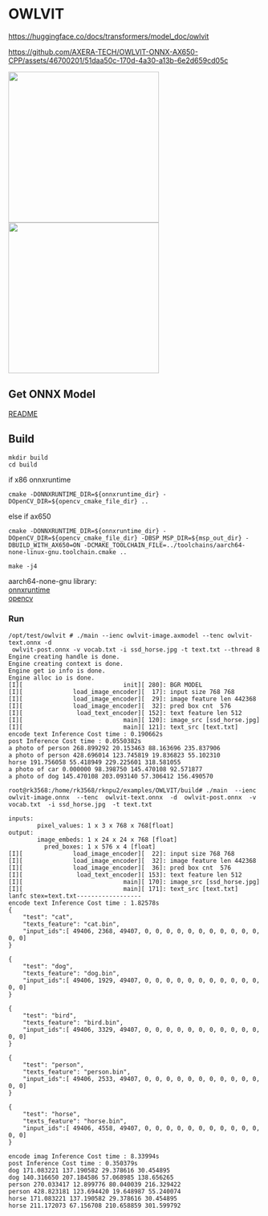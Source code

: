 # OWLVIT

https://huggingface.co/docs/transformers/model_doc/owlvit


https://github.com/AXERA-TECH/OWLVIT-ONNX-AX650-CPP/assets/46700201/51daa50c-170d-4a30-a13b-6e2d659cd05c


<img src="ssd_horse.jpg" height="300" /> <img src="result.jpg" height="300" />

## Get ONNX Model
[README](scripts/README.md)

## Build
```
mkdir build
cd build
```
if x86 onnxruntime
```
cmake -DONNXRUNTIME_DIR=${onnxruntime_dir} -DOpenCV_DIR=${opencv_cmake_file_dir} ..
```
else if ax650
```
cmake -DONNXRUNTIME_DIR=${onnxruntime_dir} -DOpenCV_DIR=${opencv_cmake_file_dir} -DBSP_MSP_DIR=${msp_out_dir} -DBUILD_WITH_AX650=ON -DCMAKE_TOOLCHAIN_FILE=../toolchains/aarch64-none-linux-gnu.toolchain.cmake ..
```
```
make -j4
```
aarch64-none-gnu library:\
[onnxruntime](https://github.com/ZHEQIUSHUI/SAM-ONNX-AX650-CPP/releases/download/ax_models/onnxruntime-aarch64-none-gnu-1.16.0.zip)\
[opencv](https://github.com/ZHEQIUSHUI/SAM-ONNX-AX650-CPP/releases/download/ax_models/libopencv-4.6-aarch64-none.zip)

### Run
```
/opt/test/owlvit # ./main --ienc owlvit-image.axmodel --tenc owlvit-text.onnx -d
 owlvit-post.onnx -v vocab.txt -i ssd_horse.jpg -t text.txt --thread 8
Engine creating handle is done.
Engine creating context is done.
Engine get io info is done.
Engine alloc io is done.
[I][                            init][ 280]: BGR MODEL
[I][              load_image_encoder][  17]: input size 768 768
[I][              load_image_encoder][  29]: image feature len 442368
[I][              load_image_encoder][  32]: pred box cnt  576
[I][               load_text_encoder][ 152]: text feature len 512
[I][                            main][ 120]: image_src [ssd_horse.jpg]
[I][                            main][ 121]: text_src [text.txt]
encode text Inference Cost time : 0.190662s
post Inference Cost time : 0.0550382s
a photo of person 268.899292 20.153463 88.163696 235.837906
a photo of person 428.696014 123.745819 19.836823 55.102310
horse 191.756058 55.418949 229.225601 318.581055
a photo of car 0.000000 98.398750 145.470108 92.571877
a photo of dog 145.470108 203.093140 57.306412 156.490570

root@rk3568:/home/rk3568/rknpu2/examples/OWLVIT/build# ./main  --ienc  owlvit-image.onnx  --tenc  owlvit-text.onnx  -d  owlvit-post.onnx  -v  vocab.txt  -i ssd_horse.jpg  -t text.txt 

inputs: 
        pixel_values: 1 x 3 x 768 x 768[float] 
output: 
        image_embeds: 1 x 24 x 24 x 768 [float] 
          pred_boxes: 1 x 576 x 4 [float] 
[I][              load_image_encoder][  22]: input size 768 768
[I][              load_image_encoder][  32]: image feature len 442368
[I][              load_image_encoder][  36]: pred box cnt  576
[I][               load_text_encoder][ 153]: text feature len 512
[I][                            main][ 170]: image_src [ssd_horse.jpg]
[I][                            main][ 171]: text_src [text.txt]
lanfc stex=text.txt------------------
encode text Inference Cost time : 1.82578s
{
    "test": "cat",
    "texts_feature": "cat.bin",
    "input_ids":[ 49406, 2368, 49407, 0, 0, 0, 0, 0, 0, 0, 0, 0, 0, 0, 0, 0]
}

{
    "test": "dog",
    "texts_feature": "dog.bin",
    "input_ids":[ 49406, 1929, 49407, 0, 0, 0, 0, 0, 0, 0, 0, 0, 0, 0, 0, 0]
}

{
    "test": "bird",
    "texts_feature": "bird.bin",
    "input_ids":[ 49406, 3329, 49407, 0, 0, 0, 0, 0, 0, 0, 0, 0, 0, 0, 0, 0]
}

{
    "test": "person",
    "texts_feature": "person.bin",
    "input_ids":[ 49406, 2533, 49407, 0, 0, 0, 0, 0, 0, 0, 0, 0, 0, 0, 0, 0]
}

{
    "test": "horse",
    "texts_feature": "horse.bin",
    "input_ids":[ 49406, 4558, 49407, 0, 0, 0, 0, 0, 0, 0, 0, 0, 0, 0, 0, 0]
}

encode imag Inference Cost time : 8.33994s
post Inference Cost time : 0.350379s
dog 171.083221 137.190582 29.378616 30.454895
dog 140.316650 207.184586 57.068985 138.656265
person 270.033417 12.899776 80.040039 216.329422
person 428.823181 123.694420 19.648987 55.240074
horse 171.083221 137.190582 29.378616 30.454895
horse 211.172073 67.156708 210.658859 301.599792


